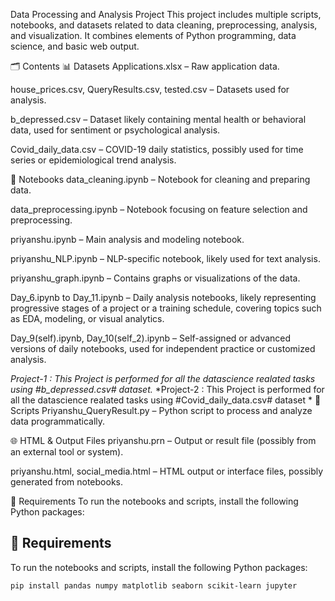 Data Processing and Analysis Project
This project includes multiple scripts, notebooks, and datasets related to data cleaning, preprocessing, analysis, and visualization. It combines elements of Python programming, data science, and basic web output.

🗂️ Contents
📊 Datasets
Applications.xlsx – Raw application data.

house_prices.csv, QueryResults.csv, tested.csv – Datasets used for analysis.

b_depressed.csv – Dataset likely containing mental health or behavioral data, used for sentiment or psychological analysis.

Covid_daily_data.csv – COVID-19 daily statistics, possibly used for time series or epidemiological trend analysis.

📒 Notebooks
data_cleaning.ipynb – Notebook for cleaning and preparing data.

data_preprocessing.ipynb – Notebook focusing on feature selection and preprocessing.

priyanshu.ipynb – Main analysis and modeling notebook.

priyanshu_NLP.ipynb – NLP-specific notebook, likely used for text analysis.

priyanshu_graph.ipynb – Contains graphs or visualizations of the data.

Day_6.ipynb to Day_11.ipynb – Daily analysis notebooks, likely representing progressive stages of a project or a training schedule, covering topics such as EDA, modeling, or visual analytics.

Day_9(self).ipynb, Day_10(self_2).ipynb – Self-assigned or advanced versions of daily notebooks, used for independent practice or customized analysis.

*Project-1 : This Project is performed for all the datascience realated tasks using #b_depressed.csv# dataset.*
*Project-2 : This Project is performed for all the datascience realated tasks using #Covid_daily_data.csv# dataset *
🐍 Scripts
Priyanshu_QueryResult.py – Python script to process and analyze data programmatically.

🌐 HTML & Output Files
priyanshu.prn – Output or result file (possibly from an external tool or system).

priyanshu.html, social_media.html – HTML output or interface files, possibly generated from notebooks.

🔧 Requirements
To run the notebooks and scripts, install the following Python packages:

## 🔧 Requirements

To run the notebooks and scripts, install the following Python packages:

```bash
pip install pandas numpy matplotlib seaborn scikit-learn jupyter
